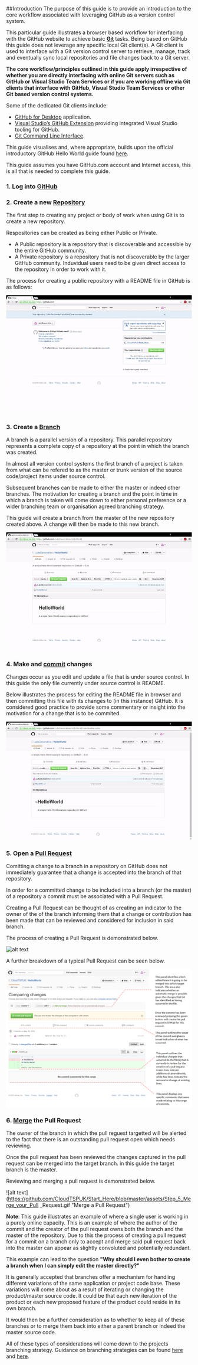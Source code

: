 ##Introduction
The purpose of this guide is to provide an introduction to the core workflow associated with leveraging GitHub as a version control system. 

This particular guide illustrates a browser based workflow for interfacing with the GitHub website to achieve basic **[Git](https://help.github.com/articles/github-glossary#Git)** tasks. Being based on GitHub this guide does not leverage any specific local Git client(s). A Git client is used to interface with a Git version control server to retrieve, manage, track and eventually sync local repositories and file changes back to a Git server.

**The core workflow/principles outlined in this guide apply irrespective of whether you are directly interfacing with online Git servers such as GitHub or Visual Studio Team Services or if you are working offline via Git clients that interface with GitHub, Visual Studio Team Services or other Git based version control systems.**

Some of the dedicated Git clients include:
* [GitHub for Desktop]( https://desktop.github.com/) application.
* [Visual Studio’s GitHub Extension]( https://visualstudio.github.com/) providing integrated Visual Studio tooling for GitHub. 
* [Git Command Line Interface](https://git-scm.com/book/en/v2/Getting-Started-Installing-Git).

This guide visualises and, where appropriate, builds upon the official introductory GitHub Hello World guide found [here](https://guides.github.com/activities/hello-world/).

This guide assumes you have GitHub.com account and Internet access, this is all that is needed to complete this guide. 

### 1. Log into [GitHub](https://github.com/)

### 2. Create a new [Repository](https://help.github.com/articles/github-glossary#repository)
The first step to creating any project or body of work when using Git is to create a new repository. 

Respositories can be created as being either Public or Private. 
* A Public repository is a repository that is discoverable and accessible by the entire GitHub community. 
* A Private repository is a repository that is not discoverable by the larger GitHub community. Induvidual users need to be given direct access to the repository in order to work with it. 

The process for creating a public repository with a README file in GitHub is as follows:

![alt text](https://github.com/CloudTSPUK/Start_Here/blob/master/assets/Step_1_Create_Repository.gif "Create a repository")

### 3. Create a [Branch](https://help.github.com/articles/github-glossary#branch)
A branch is a parallel version of a repository. This parallel repository represents a complete copy of a repository at the point in which the branch was created.

In almost all version control systems the first branch of a project is taken from what can be refered to as the master or trunk version of the source code/project items under source control. 

Subsequent branches can be made to either the master or indeed other branches. The motivation for creating a branch and the point in time in which a branch is taken will come down to either personal preference or a wider branching team or organisation agreed branching strategy.

This guide will create a branch from the master of the new repository created above. A change will then be made to this new branch.

![alt text](https://github.com/CloudTSPUK/Start_Here/blob/master/assets/Step_2_Create_A_Branch.gif "Create a branch")

### 4. Make and [commit](https://help.github.com/articles/github-glossary#commit) changes
Changes occur as you edit and update a file that is under source control. In this guide the only file currently under source control is README. 

Below illustrates the process for editing the README file in browser and then committing this file with its changes to (in this instance) GitHub. It is considered good practice to provide some commentary or insight into the motivation for a change that is to be commited. 

![alt text](https://github.com/CloudTSPUK/Start_Here/blob/master/assets/Step_3_Make_and_commit_changes.gif "Make and commit changes")

### 5. Open a [Pull Request](https://help.github.com/articles/github-glossary#pull-request)
Comitting a change to a branch in a repository on GitHub does not immediately guarantee that a change is accepted into the branch of that repository. 

In order for a committed change to be included into a branch (or the master) of a repository a commit must be associated with a Pull Request. 

Creating a Pull Request can be thought of as creating an indicator to the owner of the of the branch informing them that a change or contribution has been made that can be reviewed and considered for inclusion in said branch. 

The process of creating a Pull Request is demonstrated below.

![alt text](https://github.com/CloudTSPUK/Start_Here/blob/master/assets/Step_4_Open_a_Pull_Request.gif "Open a Pull Request")

A further breakdown of a typical Pull Request can be seen below.

![alt text](https://github.com/CloudTSPUK/Start_Here/blob/master/assets/Anatomy_Of_A_Pull_Request.PNG "Anatomy of a Pull Request")

### 6. [Merge](https://help.github.com/articles/github-glossary#merge) the Pull Request
The owner of the branch in which the pull reguest targetted will be alerted to the fact that there is an outstanding pull request open which needs reviewing. 

Once the pull request has been reviewed the changes captured in the pull request can be merged into the target branch. in this guide the target branch is the master.

Reviewing and merging a pull request is demonstrated below.

![alt text](https://github.com/CloudTSPUK/Start_Here/blob/master/assets/Step_5_Merge_your_Pull _Request.gif "Merge a Pull Request")

**Note**: This guide illustrates an example of where a single user is working in a purely online capacity. This is an example of where the author of the commit and the creator of the pull request owns both the branch and the master of the repository. Due to this the process of creating a pull request for a commit on a branch only to accept and merge said pull request back into the master can appear as slightly convoluted and potentially redundant. 

This example can lead to the question **"Why should I even bother to create a branch when I can simply edit the master directly?"** 

It is generally accepted that branches offer a mechanism for handling different variations of the same application or project code base. These variations will come about as a result of iterating or changing the product/master source code. It could be that each new iteration of the product or each new proposed feature of the product could reside in its own branch. 

It would then be a further consideration as to whether to keep all of these branches or to merge them back into either a parent branch or indeed the master source code. 


All of these types of considerations will come down to the projects branching strategy. Guidance on branching strategies can be found [here](https://msdn.microsoft.com/en-us/library/bb668955.aspx) and [here](https://git-scm.com/book/en/v2/Git-Branching-Branching-Workflows).

